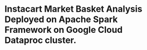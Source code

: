 # Instacart Market Basket Analysis Deployed on Apache Spark Framework on Google Cloud Dataproc cluster.
